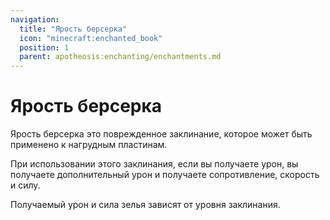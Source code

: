 ```yaml
---
navigation:
  title: "Ярость берсерка"
  icon: "minecraft:enchanted_book"
  position: 1
  parent: apotheosis:enchanting/enchantments.md
---
```


# Ярость берсерка

<Color id="dark_red">Ярость берсерка</Color> это поврежденное заклинание, которое может быть применено к нагрудным пластинам.

При использовании этого заклинания, если вы получаете урон, вы получаете дополнительный урон и получаете сопротивление, скорость и силу.

Получаемый урон и сила зелья зависят от уровня заклинания.

